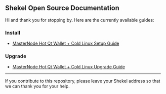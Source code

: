 ## Shekel Open Source Documentation

Hi and thank you for stopping by. Here are the currently available guides:

### Install
 * [MasterNode Hot Qt Wallet + Cold Linux Setup Guide](guides/MasterNode_Setup_Cold_Hot_Linux.md)

 
### Upgrade 
 * [MasterNode Hot Qt Wallet + Cold Linux Upgrade Guide](guides/MasterNode_Upgrade_Cold_Hot_Linux.md)
 

----

If you contribute to this repository, please leave your Shekel address so that we can thank you for your help.
